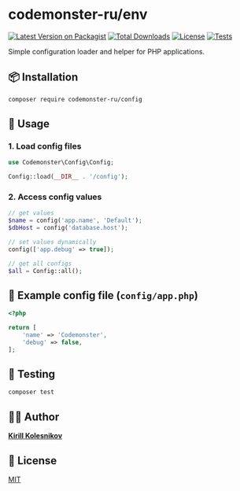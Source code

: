 # codemonster-ru/env

[![Latest Version on Packagist](https://img.shields.io/packagist/v/codemonster-ru/config.svg?style=flat-square)](https://packagist.org/packages/codemonster-ru/config)
[![Total Downloads](https://img.shields.io/packagist/dt/codemonster-ru/config.svg?style=flat-square)](https://packagist.org/packages/codemonster-ru/config)
[![License](https://img.shields.io/packagist/l/codemonster-ru/config.svg?style=flat-square)](https://packagist.org/packages/codemonster-ru/config)
[![Tests](https://github.com/codemonster-ru/config-php/actions/workflows/tests.yml/badge.svg)](https://github.com/codemonster-ru/config-php/actions/workflows/tests.yml)

Simple configuration loader and helper for PHP applications.

## 📦 Installation

```bash
composer require codemonster-ru/config
```

## 🚀 Usage

### 1. Load config files

```php
use Codemonster\Config\Config;

Config::load(__DIR__ . '/config');
```

### 2. Access config values

```php
// get values
$name = config('app.name', 'Default');
$dbHost = config('database.host');

// set values dynamically
config(['app.debug' => true]);

// get all configs
$all = Config::all();
```

## 📄 Example config file (`config/app.php`)

```php
<?php

return [
    'name' => 'Codemonster',
    'debug' => false,
];
```

## 🧪 Testing

```bash
composer test
```

## 👨‍💻 Author

[**Kirill Kolesnikov**](https://github.com/KolesnikovKirill)

## 📜 License

[MIT](https://github.com/codemonster-ru/config-php/blob/main/LICENSE)
